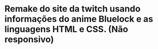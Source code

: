 # Remake do site da twitch usando informações do anime Bluelock e as linguagens HTML e CSS. (Não responsivo)
